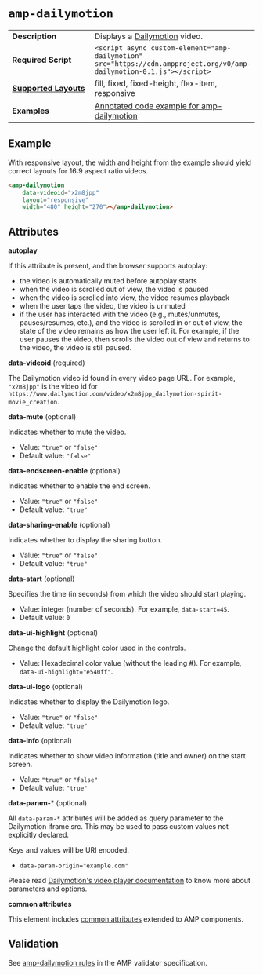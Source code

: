 <!---
Copyright 2016 The AMP HTML Authors. All Rights Reserved.

Licensed under the Apache License, Version 2.0 (the "License");
you may not use this file except in compliance with the License.
You may obtain a copy of the License at

      http://www.apache.org/licenses/LICENSE-2.0

Unless required by applicable law or agreed to in writing, software
distributed under the License is distributed on an "AS-IS" BASIS,
WITHOUT WARRANTIES OR CONDITIONS OF ANY KIND, either express or implied.
See the License for the specific language governing permissions and
limitations under the License.
-->

# <a name="amp-dailymotion"></a> `amp-dailymotion`

<table>
  <tr>
    <td width="40%"><strong>Description</strong></td>
    <td> Displays a <a href="http://www.dailymotion.com/">Dailymotion</a> video.</td>
  </tr>
  <tr>
    <td width="40%"><strong>Required Script</strong></td>
    <td><code>&lt;script async custom-element="amp-dailymotion" src="https://cdn.ampproject.org/v0/amp-dailymotion-0.1.js">&lt;/script></code></td>
  </tr>
  <tr>
    <td class="col-fourty"><strong><a href="https://www.ampproject.org/docs/guides/responsive/control_layout.html">Supported Layouts</a></strong></td>
    <td>fill, fixed, fixed-height, flex-item, responsive</td>
  </tr>
  <tr>
    <td width="40%"><strong>Examples</strong></td>
    <td><a href="https://ampbyexample.com/components/amp-dailymotion/">Annotated code example for amp-dailymotion</a></td>
  </tr>
</table>

## Example

With responsive layout, the width and height from the example should yield correct layouts for 16:9 aspect ratio videos.

```html
<amp-dailymotion
    data-videoid="x2m8jpp"
    layout="responsive"
    width="480" height="270"></amp-dailymotion>
```

## Attributes

**autoplay**

If this attribute is present, and the browser supports autoplay:

* the video is automatically muted before autoplay starts
* when the video is scrolled out of view, the video is paused
* when the video is scrolled into view, the video resumes playback
* when the user taps the video, the video is unmuted
* if the user has interacted with the video (e.g., mutes/unmutes, pauses/resumes, etc.), and the video is scrolled in or out of view, the state of the video remains as how the user left it.  For example, if the user pauses the video, then scrolls the video out of view and returns to the video, the video is still paused.

**data-videoid** (required)

The Dailymotion video id found in every video page URL. For example, `"x2m8jpp"` is the video id for `https://www.dailymotion.com/video/x2m8jpp_dailymotion-spirit-movie_creation`.

**data-mute** (optional)

Indicates whether to mute the video.

* Value: `"true"` or `"false"`
* Default value: `"false"`

**data-endscreen-enable** (optional)

Indicates whether to enable the end screen.

* Value: `"true"` or `"false"`
* Default value: `"true"`

**data-sharing-enable** (optional)

Indicates whether to display the sharing button.

* Value: `"true"` or `"false"`
* Default value: `"true"`

**data-start** (optional)

Specifies the time (in seconds) from which the video should start playing.

* Value: integer (number of seconds). For example, `data-start=45`.
* Default value: `0`

**data-ui-highlight** (optional)

Change the default highlight color used in the controls.

* Value: Hexadecimal color value (without the leading #). For example, `data-ui-highlight="e540ff"`.

**data-ui-logo** (optional)

Indicates whether to display the Dailymotion logo.

* Value: `"true"` or `"false"`
* Default value: `"true"`

**data-info** (optional)

Indicates whether to show video information (title and owner) on the start screen.

* Value: `"true"` or `"false"`
* Default value: `"true"`

**data-param-*** (optional)

All `data-param-*` attributes will be added as query parameter to the Dailymotion iframe src. This may be used to pass custom values not explicitly declared.

Keys and values  will be URI encoded.

* `data-param-origin="example.com"`

Please read [Dailymotion's video player documentation](https://developer.dailymotion.com/player#player-parameters) to know more about parameters and options.

**common attributes**

This element includes [common attributes](https://www.ampproject.org/docs/reference/common_attributes) extended to AMP components.

## Validation

See [amp-dailymotion rules](https://github.com/ampproject/amphtml/blob/master/extensions/amp-dailymotion/validator-amp-dailymotion.protoascii) in the AMP validator specification.
